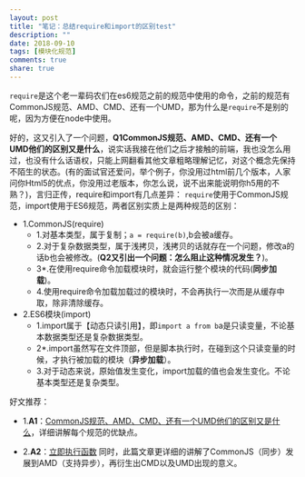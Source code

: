 ```yaml
---
layout: post
title: "笔记：总结require和import的区别test"
description: ""
date: 2018-09-10
tags: [模块化规范]
comments: true
share: true
---
```


`require`是这个老一辈码农们在es6规范之前的规范中使用的命令，之前的规范有CommonJS规范、AMD、CMD、还有一个UMD，那为什么是`require`不是别的呢，因为方便在node中使用。

好的，这又引入了一个问题，**Q1CommonJS规范、AMD、CMD、还有一个UMD他们的区别又是什么**，说实话我接在他们之后才接触的前端，我也没怎么用过，也没有什么话语权，只能上网翻看其他文章粗略理解记忆，对这个概念先保持不陌生的状态。(有的面试官还爱问，举个例子，你没用过html前几个版本，人家问你Html5的优点，你没用过老版本，你怎么说，说不出来能说明你h5用的不熟？)，言归正传，require和import有几点差异：
`require`使用于CommonJS规范，import使用于ES6规范，两者区别实质上是两种规范的区别：
   
- 1.CommonJS(require)
    - 1.对基本类型，属于复制；`a = require(b)`,b会被a缓存。
    - 2.对于复杂数据类型，属于浅拷贝，浅拷贝的话就存在一个问题，修改a的话b也会被修改。(**Q2又引出一个问题：怎么阻止这种情况发生？**)。
    - 3*.在使用require命令加载模块时，就会运行整个模块的代码(**同步加载**)。
    - 4.使用require命令加载加载过的模块时，不会再执行一次而是从缓存中取，除非清除缓存。
- 2.ES6模块(import)
    - 1.import属于【动态只读引用】，即`import a from b`a是只读变量，不论基本数据类型还是复杂数据类型。
    - 2*.import虽然写在文件顶部，但是脚本执行时，在碰到这个只读变量的时候，才执行被加载的模块（**异步加载**）。
    - 3.对于动态来说，原始值发生变化，import加载的值也会发生变化。不论基本类型还是复杂类型。

好文推荐：
- 1.**A1**：[CommonJS规范、AMD、CMD、还有一个UMD他们的区别又是什么][1]，详细讲解每个规范的优缺点。
- 2.**A2**：[立即执行函数][2] 同时，此篇文章更详细的讲解了CommonJS（同步）发展到AMD（支持异步），再衍生出CMD以及UMD出现的意义。


  [1]: https://segmentfault.com/a/1190000015991869
  [2]: https://www.cnblogs.com/libin-1/p/7127481.html 